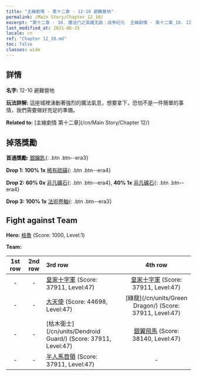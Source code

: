 ```yaml
---
title: "主線劇情 - 第十二章 - 12-10 避難營地"
permalink: /Main Story/Chapter 12_10/
excerpt: "第十二章 - 10. 魔法门之英雄无敌：战争纪元  主線劇情 - 第十二章_10. 12-10 避難營地"
last_modified_at: 2021-06-15
locale: cn
ref: "Chapter 12_10.md"
toc: false
classes: wide
---
```


## 詳情

 **名字:** 12-10 避難營地

 **玩法詳解:** 這座城裡湧動著強烈的魔法氣息，想要拿下，恐怕不是一件簡單的事情，我們需要做好充足的準備。

 **Related to:** [主線劇情 第十二章](/cn/Main Story/Chapter 12/)

## 掉落獎勵

 **首通獎勵:** [銀鑰匙](/cn/Items/con_693/){: .btn .btn--era3}

 **Drop 1:** **100% 1x** [稀有硫磺](/cn/Items/mat_43/){: .btn .btn--era4}

 **Drop 2:** **60% 0x** [非凡礦石](/cn/Items/mat_33/){: .btn .btn--era4}, **40% 1x** [非凡礦石](/cn/Items/mat_33/){: .btn .btn--era4}

 **Drop 3:** **100% 1x** [法術卷軸](/cn/Items/con_694/){: .btn .btn--era3}


## Fight against Team
 **Hero:** [格魯](/cn/heroes/Gelu/) (Score: 1000, Level:1)

 **Team:**


  | 1st row | 2nd row | 3rd row | 4th row |
  |:----:|:----:|:----|:----:|
  | - | - | [皇家十字軍](/cn/units/Swordsman/) (Score: 37911, Level:47)  | [皇家十字軍](/cn/units/Swordsman/) (Score: 37911, Level:47)  |
  | - | - | [大天使](/cn/units/Angel/) (Score: 44698, Level:47)  | [綠龍](/cn/units/Green Dragon/) (Score: 37911, Level:47)  |
  | - | - | [枯木衛士](/cn/units/Dendroid Guard/) (Score: 37911, Level:47)  | [銀翼飛馬](/cn/units/Pegasus/) (Score: 38140, Level:47)  |
  | - | - | [半人馬首領](/cn/units/Centaur/) (Score: 37911, Level:47)  | - |


